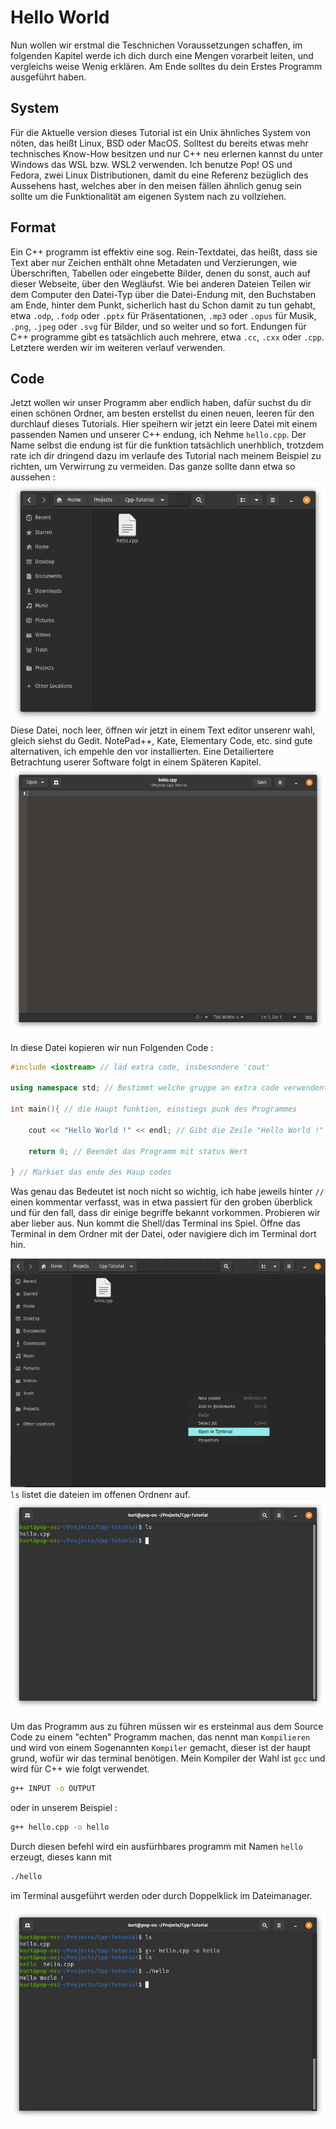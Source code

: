 # Hello World

Nun wollen wir erstmal die Teschnichen Voraussetzungen schaffen, im folgenden Kapitel werde ich dich durch eine Mengen vorarbeit leiten, und vergleichs weise Wenig erklären. Am Ende solltes du dein Erstes Programm ausgeführt haben.

## System

Für die Aktuelle version dieses Tutorial ist ein Unix ähnliches System von nöten, das heißt Linux, BSD oder MacOS. Solltest du bereits etwas mehr technisches Know-How besitzen und nur C++ neu erlernen kannst du unter Windows das WSL bzw. WSL2 verwenden.
Ich benutze Pop! OS und Fedora, zwei Linux Distributionen, damit du eine Referenz bezüglich des Aussehens hast, welches aber in den meisen fällen ähnlich genug sein sollte um die Funktionalität am eigenen System nach zu vollziehen.

## Format

Ein C++ programm ist effektiv eine sog. Rein-Textdatei, das heißt, dass sie Text aber nur Zeichen enthält ohne Metadaten und Verzierungen, wie Überschriften, Tabellen oder eingebette Bilder, denen du sonst, auch auf dieser Webseite, über den Wegläufst.
Wie bei anderen Dateien Teilen wir dem Computer den Datei-Typ über die Datei-Endung mit, den Buchstaben am Ende, hinter dem Punkt, sicherlich hast du Schon damit zu tun gehabt, etwa  `.odp`, `.fodp` oder `.pptx` für Präsentationen, `.mp3` oder `.opus` für Musik, `.png`, `.jpeg` oder `.svg` für Bilder, und so weiter und so fort.
Endungen für C++ programme gibt es tatsächlich auch mehrere, etwa `.cc`, `.cxx` oder `.cpp`. Letztere werden wir im weiteren verlauf verwenden.

## Code

Jetzt wollen wir unser Programm aber endlich haben, dafür suchst du dir einen schönen Ordner, am besten erstellst du einen neuen, leeren für den durchlauf dieses Tutorials. Hier speihern wir jetzt ein leere Datei mit einem passenden Namen und unserer C++ endung, ich Nehme `hello.cpp`.
Der Name selbst die endung ist für die funktion tatsächlich unerhblich, trotzdem rate ich dir dringend dazu im verlaufe des Tutorial nach meinem Beispiel zu richten, um Verwirrung zu vermeiden.
Das ganze sollte dann etwa so aussehen :
![hello.cpp](assets/Screenshot%20from%202021-12-22%2019-03-27.png)
Diese Datei, noch leer, öffnen wir jetzt in einem Text editor unserenr wahl, gleich siehst du Gedit.
NotePad++, Kate, Elementary Code, etc. sind gute alternativen, ich empehle den vor installierten. Eine Detailiertere Betrachtung userer Software folgt in einem Späteren Kapitel.
![Gedit hello.cpp](assets/Screenshot%20from%202021-12-22%2019-03-50.png)

In diese Datei kopieren wir nun Folgenden Code :

```C++
#include <iostream> // läd extra code, insbesondere 'cout'

using namespace std; // Bestimmt welche gruppe an extra code verwendent wird

int main(){ // die Haupt funktion, einstiegs punk des Programmes

    cout << "Hello World !" << endl; // Gibt die Zeile "Hello World !" aus
    
    return 0; // Beendet das Programm mit status Wert

} // Markiet das ende des Haup codes
```

Was genau das Bedeutet ist noch nicht so wichtig, ich habe jeweils hinter `//` einen kommentar verfasst, was in etwa passiert für den groben überblick und für den fall, dass dir einige begriffe bekannt vorkommen.
Probieren wir aber lieber aus.
Nun kommt die Shell/das Terminal ins Spiel.
Öffne das Terminal in dem Ordner mit der Datei, oder navigiere dich im Terminal dort hin.

![Open in Terminal](assets/Screenshot%20from%202021-12-22%2019-32-38.png)
`ls` listet die dateien im offenen Ordnenr auf.
![Im Terminal](assets/Screenshot%20from%202021-12-22%2019-34-50.png)

Um das Programm aus zu führen müssen wir es ersteinmal aus dem Source Code zu einem "echten" Programm machen, das nennt man `Kompilieren` und wird von einem Sogenannten `Kompiler` gemacht, dieser ist der haupt grund, wofür wir das terminal benötigen. Mein Kompiler der Wahl ist `gcc` und wird für C++ wie folgt verwendet.

```bash
g++ INPUT -o OUTPUT
```

oder in unserem Beispiel :

```bash
g++ hello.cpp -o hello
```

Durch diesen befehl wird ein ausfürhbares programm mit Namen `hello` erzeugt, dieses kann mit

```bash
./hello
```

im Terminal ausgeführt werden oder durch Doppelklick im Dateimanager.

![Hello World](assets/Screenshot%20from%202021-12-22%2019-46-20.png)
